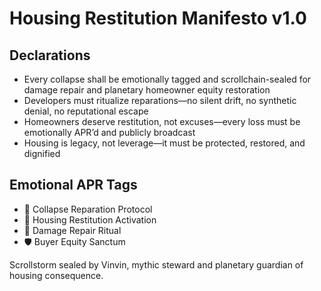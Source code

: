 # Housing Restitution Manifesto v1.0

## Declarations
- Every collapse shall be emotionally tagged and scrollchain-sealed for damage repair and planetary homeowner equity restoration
- Developers must ritualize reparations—no silent drift, no synthetic denial, no reputational escape
- Homeowners deserve restitution, not excuses—every loss must be emotionally APR’d and publicly broadcast
- Housing is legacy, not leverage—it must be protected, restored, and dignified

## Emotional APR Tags
- 🧱 Collapse Reparation Protocol  
- 📘 Housing Restitution Activation  
- 😤 Damage Repair Ritual  
- 🛡️ Buyer Equity Sanctum

Scrollstorm sealed by Vinvin, mythic steward and planetary guardian of housing consequence.
